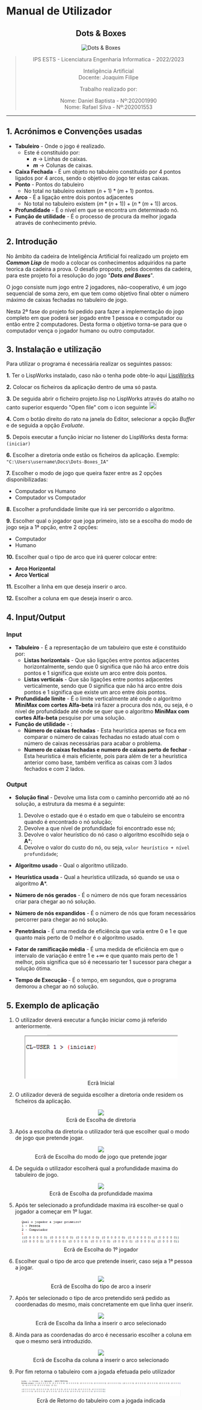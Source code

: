<script type="text/javascript" src="http://cdn.mathjax.org/mathjax/latest/MathJax.js?config=TeX-AMS-MML_HTMLorMML"></script>
<script type="text/x-mathjax-config">
  MathJax.Hub.Config({ tex2jax: {inlineMath: [['$', '$']]}, messageStyle: "none" });
</script>

# Manual de Utilizador

<center>

## **Dots & Boxes**

![Dots & Boxes](Dots%26Boxes.png)

>IPS ESTS - Licenciatura Engenharia Informatica - 2022/2023
>
>Inteligência Artificial
>\
>Docente: Joaquim Filipe
>
>Trabalho realizado por:
>
>Nome: Daniel Baptista - Nº:202001990
>\
>Nome: Rafael Silva - Nº:202001553
>

</center>

---
<div style="page-break-after: always; break-after: page;"></div>

## 1. Acrónimos e Convenções usadas

* **Tabuleiro** - Onde o jogo é realizado.
  * Este é constituido por:
    * **$n$** -> Linhas de caixas.
    * **$m$** -> Colunas de caixas.
* **Caixa Fechada** - É um objeto no tabuleiro constituído por 4 pontos ligados por 4 arcos, sendo o objetivo do jogo ter estas caixas.
* **Ponto** - Pontos do tabuleiro
  * No total no tabuleiro existem $(n + 1) * (m + 1)$ pontos.
* **Arco** - É a ligação entre dois pontos adjacentes
  * No total no tabuleiro existem $(m *(n + 1)) + (n* (m + 1))$ arcos.
* **Profundidade** - É o nível em que se encontra um determinado nó.
* **Função de utilidade** - É o processo de procura da melhor jogada através de conhecimento prévio.

## 2. Introdução

No âmbito da cadeira de Inteligência Artificial foi realizado um projeto em **_Common Lisp_** de modo a colocar os conhecimentos adquiridos na parte teorica da cadeira a prova. O desafio proposto, pelos docentes da cadeira, para este projeto foi a resolução do jogo "**_Dots and Boxes_**".

O jogo consiste num jogo entre 2 jogadores, não-cooperativo, é um jogo sequencial de soma zero, em que tem como objetivo final obter o número máximo de caixas fechadas no tabuleiro de jogo.

Nesta 2ª fase do projeto foi pedido para fazer a implementação do jogo completo em que poderá ser jogado entre 1 pessoa e o computador ou então entre 2 computadores. Desta forma o objetivo torna-se para que o computador vença o jogador humano ou outro computador.

## 3. Instalação e utilização

Para utilizar o programa é necessária realizar os seguintes passos:

**1.** Ter o LispWorks instalado, caso não o tenha pode obte-lo aqui [LispWorks](http://wwwlispworkscomdownloadsindex.html)

**2.** Colocar os ficheiros da aplicação dentro de uma só pasta.

**3.** De seguida abrir o ficheiro projeto.lisp no LispWorks através do atalho no canto superior esquerdo "Open file" com o icon seguinte <img src="Open_file_icon.jpg" width="20" height="20">

**4.** Com o botão direito do rato na janela do Editor, selecionar a opção _Buffer_ e de seguida a opção _Evaluate_.

**5.** Depois executar a função iniciar no listener do LispWorks desta forma: ```(iniciar)```

**6.** Escolher a diretoria onde estão os ficheiros da aplicação. Exemplo: ```"C:\Users\username\Docs\Dots-Boxes_IA"```

**7.** Escolher o modo de jogo que queira fazer entre as 2 opções disponibilizadas:

* Computador vs Humano
* Computador vs Computador

**8.** Escolher a profundidade limite que irá ser percorrido o algoritmo.

**9.** Escolher qual o jogador que joga primeiro, isto se a escolha do modo de jogo seja a 1ª opção, entre 2 opções:

* Computador
* Humano

**10.** Escolher qual o tipo de arco que irá querer colocar entre:

* **Arco Horizontal**
* **Arco Vertical**

**11.** Escolher a linha em que deseja inserir o arco.

**12.** Escolher a coluna em que deseja inserir o arco.

## 4. Input/Output  

### **Input**

* **Tabuleiro** - É a representação de um tabuleiro que este é constituido por:
  * **Listas horizontais** - Que são ligações entre pontos adjacentes horizontalmente, sendo que 0 significa que não há arco entre dois pontos e 1 significa que existe um arco entre dois pontos.
  * **Listas verticais** - Que são ligações entre pontos adjacentes verticalmente, sendo que 0 significa que não há arco entre dois pontos e 1 significa que existe um arco entre dois pontos.
* **Profundidade limite** - É o limite verticalmente até onde o algoritmo **MiniMax com cortes Alfa-beta** irá fazer a procura dos nós, ou seja, é o nivel de profundidade até onde se quer que o algoritmo **MiniMax com cortes Alfa-beta** pesquise por uma solução.
* **Função de utilidade** - :
  * **Número de caixas fechadas** - Esta heurística apenas se foca em comparar o número de caixas fechadas no estado atual com o número de caixas necessárias para acabar o problema.
  * **Numero de caixas fechadas e numero de caixas perto de fechar** - Esta heurística é mais eficiente, pois para além de ter a heurística anterior como base, também verifica as caixas com 3 lados fechados e com 2 lados.

### **Output**

* **Solução final** - Devolve uma lista com o caminho percorrido até ao nó solução, a estrutura da mesma é a seguinte:

  1. Devolve o estado que é o estado em que o tabuleiro se encontra quando é encontrado o nó solução;
  2. Devolve a que nível de profundidade foi encontrado esse nó;
  3. Devolve o valor heurístico do nó caso o algoritmo escolhido seja o **A***;
  4. Devolve o valor do custo do nó, ou seja, ```valor heurístico + nível profundidade```;
* **Algoritmo usado** - Qual o algoritmo utilizado.
* **Heurística usada** - Qual a heurística utilizada, só quando se usa o algoritmo **A***.
* **Número de nós gerados** - É o número de nós que foram necessários criar para chegar ao nó solução.
* **Número de nós expandidos** - É o número de nós que foram necessários percorrer para chegar ao nó solução.
* **Penetrância** - É uma medida de eficiência que varia entre 0 e 1 e que quanto mais perto de 0 melhor é o algoritmo usado.
* **Fator de ramificação média** - É uma medida de eficiência em que o intervalo de variação é entre 1 e $+\infty$ e que quanto mais perto de 1 melhor, pois significa que só é necessario ter 1 sucessor para chegar a solução ótima.
* **Tempo de Execução** - É o tempo, em segundos, que o programa demorou a chegar ao nó solução.

## 5. Exemplo de aplicação

1. O utilizador deverá executar a função iniciar como já referido anteriormente.

<center>
  <figure>
    <img src="Ecrã inicial.png">
       <figcaption> Ecrã Inicial </figcaption>
  </figure>
</center>

2. O utilizador deverá de seguida escolher a diretoria onde residem os ficheiros da aplicação.

<center>
  <figure>
    <img src="Escolha da diretoria.png">
       <figcaption> Ecrã de Escolha de diretoria </figcaption>
  </figure>
</center>

3. Após a escolha da diretoria o utilizador terá que escolher qual o modo de jogo que pretende jogar.

<center>
  <figure>
    <img src="Escolha do modo.png">
       <figcaption> Ecrã de Escolha do modo de jogo que pretende jogar </figcaption>
  </figure>
</center>

4. De seguida o utilizador escolherá qual a profundidade maxima do tabuleiro de jogo.

<center>
  <figure>
    <img src="Escolha de profundidade limite.png">
       <figcaption> Ecrã de Escolha da profundidade maxima </figcaption>
  </figure>
</center>

5. Após ter selecionado a profundidade maxima irá escolher-se qual o jogador a começar em 1º lugar.

<center>
  <figure>
    <img src="Escolha do 1ª a jogar.png">
       <figcaption> Ecrã de Escolha do 1º jogador </figcaption>
  </figure>
</center>

6. Escolher qual o tipo de arco que pretende inserir, caso seja a 1ª pessoa a jogar.

<center>
  <figure>
    <img src="Escolha do tipo de arco a introduzir.png">
       <figcaption> Ecrã de Escolha do tipo de arco a inserir </figcaption>
  </figure>
</center>

7. Após ter selecionado o tipo de arco pretendido será pedido as coordenadas do mesmo, mais concretamente em que linha quer inserir.

<center>
  <figure>
    <img src="Escolha da linha que quer introduzir o arco.png">
       <figcaption> Ecrã de Escolha da linha a inserir o arco selecionado </figcaption>
  </figure>
</center>

8. Ainda para as coordenadas do arco é necessario escolher a coluna em que o mesmo será introduzido.

<center>
  <figure>
    <img src="Escolha da coluna que quer introduzir o arco.png">
       <figcaption> Ecrã de Escolha da coluna a inserir o arco selecionado </figcaption>
  </figure>
</center>

9. Por fim retorna o tabuleiro com a jogada efetuada pelo utilizador

<center>
  <figure>
    <img src="Retorno do tabuleiro após colocar o arco.png">
       <figcaption> Ecrã de Retorno do tabuleiro com a jogada indicada </figcaption>
  </figure>
</center>
